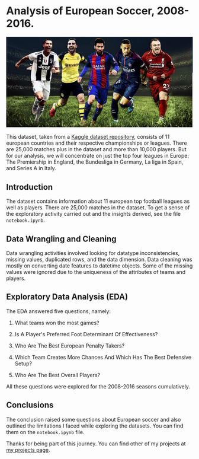 # Analysis of European Soccer, 2008-2016.

![Soccer Image](./images/soccer.PNG)

This dataset, taken from a [Kaggle dataset repository](https://www.kaggle.com/datasets/hugomathien/soccer), consists of 11 european countries and their respective championships or leagues. There are 25,000 matches plus in the dataset and more than 10,000 players. But for our analysis, we will concentrate on just the top four leagues in Europe: The Premiership in England, the Bundesliga in Germany, La liga in Spain, and Series A in Italy. 

## Introduction

The dataset contains information about 11 european top football leagues as well as players. There are 25,000 matches in the dataset. To get a sense of the exploratory activity carried out and the insights derived, see the file ` notebook.ipynb `. 

## Data Wrangling and Cleaning

Data wrangling activities involved looking for datatype inconsistencies, missing values, duplicated rows, and the data dimension. Data cleaning was mostly on converting date features to datetime objects. Some of the missing values were ignored due to the uniqueness of the attributes of teams and players. 

## Exploratory Data Analysis (EDA)

The EDA answered five questions, namely:

1. What teams won the most games?

2. Is A Player's Preferred Foot Determinant Of Effectiveness?

3. Who Are The Best European Penalty Takers?

4. Which Team Creates More Chances And Which Has The Best Defensive Setup?

5. Who Are The Best Overall Players?

All these questions were explored for the 2008-2016 seasons cumulatively. 

## Conclusions

The conclusion raised some questions about European soccer and also outlined the limitations I faced while exploring the datasets. You can find them on the ` notebook.ipynb ` file. 

Thanks for being part of this journey. You can find other of my projects at [my projects page](https://github.com/Emekadavid/emekadavids_projects).
